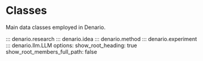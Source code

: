 # Classes

Main data classes employed in Denario.

::: denario.research
::: denario.idea
::: denario.method
::: denario.experiment
::: denario.llm.LLM
    options:
        show_root_heading: true
        show_root_members_full_path: false

